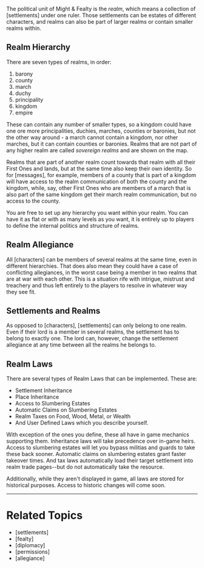 The political unit of Might & Fealty is the *realm*, which means a collection of [settlements] under one ruler. Those settlements can be estates of different characters, and realms can also be part of larger realms or contain smaller realms within.


Realm Hierarchy
---------------
There are seven types of realms, in order:

1. barony
2. county
3. march
4. duchy
5. principality
6. kingdom
7. empire

These can contain any number of smaller types, so a kingdom could have one ore more principalities, duchies, marches, counties or baronies, but not the other way around - a march cannot contain a kingdom, nor other marches, but it can contain counties or baronies. Realms that are not part of any higher realm are called *sovereign realms* and are shown on the map.

Realms that are part of another realm count towards that realm with all their First Ones and lands, but at the same time also keep their own identity. So for [messages], for example, members of a county that is part of a kingdom will have access to the realm communication of both the county and the kingdom, while, say, other First Ones who are members of a march that is also part of the same kingdom get their march realm communication, but no access to the county.

You are free to set up any hierarchy you want within your realm. You can have it as flat or with as many levels as you want, it is entirely up to players to define the internal politics and structure of realms.


Realm Allegiance
----------------
All [characters] can be members of several realms at the same time, even in different hierarchies. That does also mean they could have a case of conflicting allegiances, in the worst case being a member in two realms that are at war with each other. This is a situation rife with intrigue, mistrust and treachery and thus left entirely to the players to resolve in whatever way they see fit.


Settlements and Realms
----------------------
As opposed to [characters], [settlements] can only belong to one realm. Even if their lord is a member in several realms, the settlement has to belong to exactly one. The lord can, however, change the settlement allegiance at any time between all the realms he belongs to.

Realm Laws
----------
There are several types of Realm Laws that can be implemented. These are:
* Settlement Inheritance
* Place Inheritance
* Access to Slumbering Estates
* Automatic Claims on Slumbering Estates
* Realm Taxes on Food, Wood, Metal, or Wealth
* And User Defined Laws which you describe yourself.

With exception of the ones you define, these all have in game mechanics supporting them. Inheritance laws will take precedence over in-game heirs. Access to slumbering estates will let you bypass militias and guards to take these back sooner. Automatic claims on slumbering estates grant faster takeover times. And tax laws automatically load their target settlement into realm trade pages--but do not automatically take the resource.

Additionally, while they aren't displayed in game, all laws are stored for historical purposes. Access to historic changes will come soon.

---

Related Topics
==============
* [settlements]
* [fealty]
* [diplomacy]
* [permissions]
* [allegiance]
